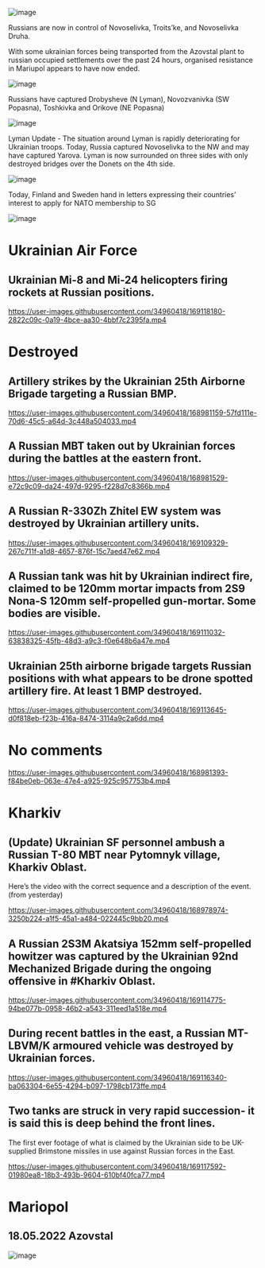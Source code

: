 ![image](https://user-images.githubusercontent.com/34960418/168979370-c19f4b9a-9a20-4aec-a998-04e657418fd5.png)

Russians are now in control of Novoselivka, Troits’ke, and Novoselivka Druha.

With some ukrainian forces being transported from the Azovstal plant to russian occupied settlements over the past 24 hours, organised resistance in Mariupol appears to have now ended.

![image](https://user-images.githubusercontent.com/34960418/168979579-05d75909-4b16-456f-a659-f6a273241e9e.png)


Russians have captured Drobysheve (N Lyman), Novozvanivka (SW Popasna), Toshkivka and Orikove (NE Popasna)

![image](https://user-images.githubusercontent.com/34960418/168979891-9d6d52f3-a266-4051-bfee-51f1a9ed7c54.png)


Lyman Update - The situation around Lyman is rapidly deteriorating for Ukrainian troops. Today, Russia captured Novoselivka to the NW and may have captured Yarova. Lyman is now surrounded on three sides with only destroyed bridges over the Donets on the 4th side.

![image](https://user-images.githubusercontent.com/34960418/168980075-fe55fefb-9d2a-46cc-a6a9-3b3e9bacccb1.png)


Today, Finland and Sweden hand in letters expressing their countries’ interest to apply for NATO membership to SG 

![image](https://user-images.githubusercontent.com/34960418/168980478-099c0abe-bb79-4169-a4f7-709bf450b47c.png)


# Ukrainian Air Force

## Ukrainian Mi-8 and Mi-24 helicopters firing rockets at Russian positions. 

https://user-images.githubusercontent.com/34960418/169118180-2822c09c-0a19-4bce-aa30-4bbf7c2395fa.mp4




# Destroyed

## Artillery strikes by the Ukrainian 25th Airborne Brigade targeting a Russian BMP.

https://user-images.githubusercontent.com/34960418/168981159-57fd111e-70d6-45c5-a64d-3c448a504033.mp4


## A Russian MBT taken out by Ukrainian forces during the battles at the eastern front.

https://user-images.githubusercontent.com/34960418/168981529-e72c9c09-da24-497d-9295-f228d7c8366b.mp4


## A Russian R-330Zh Zhitel EW system was destroyed by Ukrainian artillery units.

https://user-images.githubusercontent.com/34960418/169109329-267c711f-a1d8-4657-876f-15c7aed47e62.mp4


## A Russian tank was hit by Ukrainian indirect fire, claimed to be 120mm mortar impacts from 2S9 Nona-S 120mm self-propelled gun-mortar. Some bodies are visible.

https://user-images.githubusercontent.com/34960418/169111032-63838325-45fb-48d3-a9c3-f0e648b6a47e.mp4


## Ukrainian 25th airborne brigade targets Russian positions with what appears to be drone spotted artillery fire. At least 1 BMP destroyed.

https://user-images.githubusercontent.com/34960418/169113645-d0f818eb-f23b-416a-8474-3114a9c2a6dd.mp4






# No comments

https://user-images.githubusercontent.com/34960418/168981393-f84be0eb-063e-47e4-a925-925c957753b4.mp4


# Kharkiv

## (Update) Ukrainian SF personnel ambush a Russian T-80 MBT near Pytomnyk village, Kharkiv Oblast.

Here’s the video with the correct sequence and a description of the event. (from yesterday) 

https://user-images.githubusercontent.com/34960418/168978974-3250b224-a1f5-45a1-a484-022445c9bb20.mp4


## A Russian 2S3M Akatsiya 152mm self-propelled howitzer was captured by the Ukrainian 92nd Mechanized Brigade during the ongoing offensive in #Kharkiv Oblast.

https://user-images.githubusercontent.com/34960418/169114775-94be077b-0958-46b2-a543-311eed1a518e.mp4


## During recent battles in the east, a Russian MT-LBVM/K armoured vehicle was destroyed by Ukrainian forces.

https://user-images.githubusercontent.com/34960418/169116340-ba063304-6e55-4294-b097-1798cb173ffe.mp4


## Two tanks are struck in very rapid succession- it is said this is deep behind the front lines.

The first ever footage of what is claimed by the Ukrainian side to be UK-supplied Brimstone missiles in use against Russian forces in the East.

https://user-images.githubusercontent.com/34960418/169117592-01980ea8-18b3-493b-9604-610bf40fca77.mp4





# Mariopol

## 18.05.2022 Azovstal

![image](https://user-images.githubusercontent.com/34960418/169109868-fd99b118-db41-4f63-96a5-bbf0fb899409.png)
